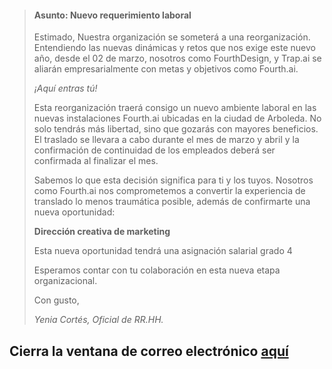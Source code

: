 > #### Asunto: Nuevo requerimiento laboral
>
> Estimado,
> Nuestra organización se someterá a una reorganización. Entendiendo las nuevas dinámicas y retos
> que nos exige este nuevo año, desde el 02 de marzo, nosotros como FourthDesign, y Trap.ai se aliarán
> empresarialmente con metas y objetivos como Fourth.ai.
> 
> *¡Aquí entras tú!*
>
> Esta reorganización traerá consigo un nuevo ambiente laboral en las nuevas instalaciones Fourth.ai
> ubicadas en la ciudad de Arboleda. No solo tendrás más libertad, sino que gozarás con mayores
> beneficios.
> El traslado se llevara a cabo durante el mes de marzo y abril y la confirmación de continuidad de los
> empleados deberá ser confirmada al finalizar el mes.
> 
> Sabemos lo que esta decisión significa para ti y los tuyos. Nosotros como Fourth.ai
> nos comprometemos a convertir la experiencia de translado lo menos traumática posible, además de
> confirmarte una nueva oportunidad:
> 
> **Dirección creativa de marketing**
>
> Esta nueva oportunidad tendrá una asignación salarial grado 4
>
> Esperamos contar con tu colaboración en esta nueva etapa organizacional.
>
> Con gusto,
>
> *Yenia Cortés,
> Oficial de RR.HH.*

## Cierra la ventana de correo electrónico [aquí](pagina-cuatro-papa.md)
